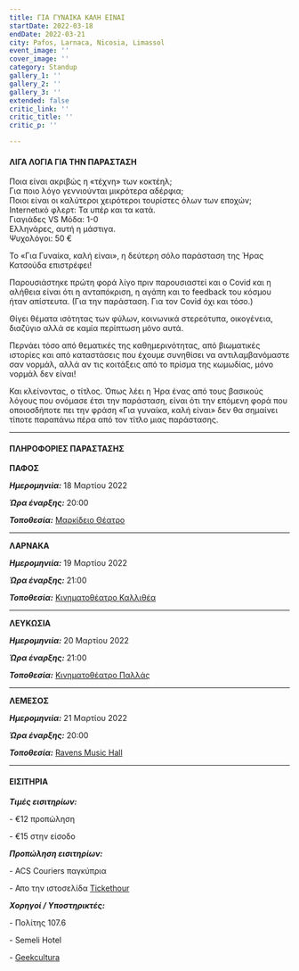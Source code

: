```yaml
---
title: ΓΙΑ ΓΥΝΑΙΚΑ ΚΑΛΗ ΕΙΝΑΙ
startDate: 2022-03-18
endDate: 2022-03-21
city: Pafos, Larnaca, Nicosia, Limassol
event_image: ''
cover_image: ''
category: Standup
gallery_1: ''
gallery_2: ''
gallery_3: ''
extended: false
critic_link: ''
critic_title: ''
critic_p: ''

---
```

#### ΛΙΓΑ ΛΟΓΙΑ ΓΙΑ ΤΗΝ ΠΑΡΑΣΤΑΣΗ

Ποια είναι ακριβώς η «τέχνη» των κοκτέηλ;  
Για ποιο λόγο γεννιούνται μικρότερα αδέρφια;  
Ποιοι είναι οι καλύτεροι χειρότεροι τουρίστες όλων των εποχών;  
Internetικό φλερτ: Τα υπέρ και τα κατά.  
Γιαγιάδες VS Μόδα: 1-0  
Ελληνάρες, αυτή η μάστιγα.  
Ψυχολόγοι: 50 €

To «Για Γυναίκα, καλή είναι», η δεύτερη σόλο παράσταση της Ήρας Κατσούδα επιστρέφει!

Παρουσιάστηκε πρώτη φορά λίγο πριν παρουσιαστεί και ο Covid και η αλήθεια είναι ότι η ανταπόκριση, η αγάπη και το feedback του κόσμου ήταν απίστευτα. (Για την παράσταση. Για τον Covid όχι και τόσο.)

Θίγει θέματα ισότητας των φύλων, κοινωνικά στερεότυπα, οικογένεια, διαζύγιο αλλά σε καμία περίπτωση μόνο αυτά.

Περνάει τόσο από θεματικές της καθημερινότητας, από βιωματικές ιστορίες και από καταστάσεις που έχουμε συνηθίσει να αντιλαμβανόμαστε σαν νορμάλ, αλλά αν τις κοιτάξεις από το πρίσμα της κωμωδίας, μόνο νορμάλ δεν είναι!

Και κλείνοντας, ο τίτλος. Όπως λέει η Ήρα ένας από τους βασικούς λόγους που ονόμασε έτσι την παράσταση, είναι ότι την επόμενη φορά που οποιοσδήποτε πει την φράση «Για γυναίκα, καλή είναι» δεν θα σημαίνει τίποτε παραπάνω πέρα από τον τίτλο μιας παράστασης.

***

#### ΠΛΗΡΟΦΟΡΙΕΣ ΠΑΡΑΣΤΑΣΗΣ

**ΠΑΦΟΣ**

**_Ημερομηνιία:_** 18 Μαρτίου 2022

**_Ώρα έναρξης:_** 20:00

**_Τοποθεσία:_** [Μαρκίδειο Θέατρο](https://www.google.com/maps/place/Markideio+Theatre/@34.7781598,32.4210447,17z/data=!3m1!4b1!4m5!3m4!1s0x14e706f5450bd66d:0x68a598c2c5136439!8m2!3d34.7781101!4d32.4232146 "Μαρκίδειο")

***

**ΛΑΡΝΑΚΑ**

**_Ημερομηνιία:_** 19 Μαρτίου 2022

**_Ώρα έναρξης:_** 21:00

**_Τοποθεσία:_** [Κινηματοθέατρο Καλλιθέα](https://www.google.com/maps/place/%CE%9A%CE%B9%CE%BD%CE%B7%CE%BC%CE%B1%CF%84%CE%BF%CE%B8%CE%AD%CE%B1%CF%84%CF%81%CE%BF+%CE%A3%CE%B9%CE%BD%CE%B5%CE%BC%CE%AC+%CE%9A%CE%B1%CE%BB%CE%BB%CE%B9%CE%B8%CE%AD%CE%B1/@34.9497118,33.5860391,17z/data=!3m1!4b1!4m5!3m4!1s0x14de27914806f40b:0xd0638548524b2a24!8m2!3d34.9497118!4d33.5882278 "Καλλιθέα")

***

**ΛΕΥΚΩΣΙΑ**

**_Ημερομηνιία:_** 20 Μαρτίου 2022

**_Ώρα έναρξης:_** 21:00

**_Τοποθεσία:_** [Κινηματοθέατρο Παλλάς](https://www.google.com/maps/place/Pallas+Theater/@35.1732295,33.3551574,17z/data=!3m1!4b1!4m5!3m4!1s0x14de17502ddb6def:0xf9034fe4278c3e69!8m2!3d35.1732295!4d33.3573461 "Παλλάς")

***

**ΛΕΜΕΣΟΣ**

**_Ημερομηνιία:_** 21 Μαρτίου 2022

**_Ώρα έναρξης:_** 20:00

**_Τοποθεσία:_** [Ravens Music Hall](https://www.google.com/maps/place/Ravens+Music+Hall/@34.6749096,33.0411508,17z/data=!3m1!4b1!4m5!3m4!1s0x14e733031361b6b7:0x4e9b0f40be781e08!8m2!3d34.6749096!4d33.0433395 " Ravens music hall")

***

#### ΕΙΣΙΤΗΡΙΑ

**_Τιμές εισιτηρίων:_**

\- €12 προπώληση

\- €15 στην είσοδο

**_Προπώληση εισιτηρίων:_**

\- ACS Couriers παγκύπρια

\- Απο την ιστοσελίδα [Tickethour](https://shop.tickethour.com/ticketmaster_se_3714.html "Tickethour")

**_Χορηγοί / Υποστηρικτές:_**

\- Πολίτης 107.6

\- Semeli Hotel

\- [Geekcultura](https://geekcultura.com/ "Geek cultura")